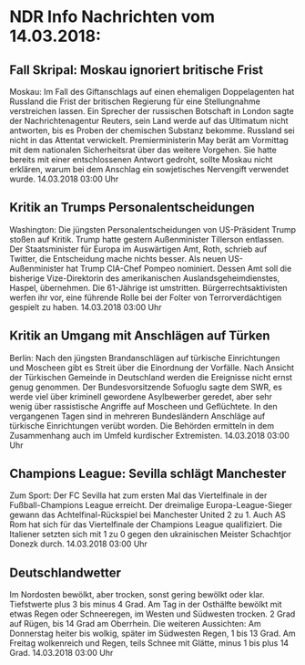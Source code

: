 # NDR Info Nachrichten vom 14.03.2018:


## Fall Skripal: Moskau ignoriert britische Frist
Moskau: Im Fall des Giftanschlags auf einen ehemaligen Doppelagenten hat Russland die Frist der britischen Regierung für eine Stellungnahme verstreichen lassen. Ein Sprecher der russischen Botschaft in London sagte der Nachrichtenagentur Reuters, sein Land werde auf das Ultimatum nicht antworten, bis es Proben der chemischen Substanz bekomme. Russland sei nicht in das Attentat verwickelt. Premierministerin May berät am Vormittag mit dem nationalen Sicherheitsrat über das weitere Vorgehen. Sie hatte bereits mit einer entschlossenen Antwort gedroht, sollte Moskau nicht erklären, warum bei dem Anschlag ein sowjetisches Nervengift verwendet wurde. 14.03.2018 03:00 Uhr 

## Kritik an Trumps Personalentscheidungen
Washington: Die jüngsten Personalentscheidungen von US-Präsident Trump stoßen auf Kritik. Trump hatte gestern Außenminister Tillerson entlassen. Der Staatsminister für Europa im Auswärtigen Amt, Roth, schrieb auf Twitter, die Entscheidung mache nichts besser. Als neuen US-Außenminister hat Trump CIA-Chef Pompeo nominiert. Dessen Amt soll die bisherige Vize-Direktorin des amerikanischen Auslandsgeheimdienstes, Haspel, übernehmen. Die 61-Jährige ist umstritten. Bürgerrechtsaktivisten werfen ihr vor, eine führende Rolle bei der Folter von Terrorverdächtigen gespielt zu haben. 14.03.2018 03:00 Uhr 

## Kritik an Umgang mit Anschlägen auf Türken
Berlin: Nach den jüngsten Brandanschlägen auf türkische Einrichtungen und Moscheen gibt es Streit über die Einordnung der Vorfälle. Nach Ansicht der Türkischen Gemeinde in Deutschland werden die Ereignisse nicht ernst genug genommen. Der Bundesvorsitzende Sofuoglu sagte dem SWR, es werde viel über kriminell gewordene Asylbewerber geredet, aber sehr wenig über rassistische Angriffe auf Moscheen und Geflüchtete. In den vergangenen Tagen sind in mehreren Bundesländern Anschläge auf türkische Einrichtungen verübt worden. Die Behörden ermitteln in dem Zusammenhang auch im Umfeld kurdischer Extremisten. 14.03.2018 03:00 Uhr 

## Champions League: Sevilla schlägt Manchester
Zum Sport: Der FC Sevilla hat zum ersten Mal das Viertelfinale in der Fußball-Champions League erreicht. Der dreimalige Europa-League-Sieger gewann das Achtelfinal-Rückspiel bei Manchester United 2 zu 1. Auch AS Rom hat sich für das Viertelfinale der Champions League qualifiziert. Die Italiener setzten sich mit 1 zu 0 gegen den ukrainischen Meister Schachtjor Donezk durch. 14.03.2018 03:00 Uhr 

## Deutschlandwetter
Im Nordosten bewölkt, aber trocken, sonst gering bewölkt oder klar. Tiefstwerte plus 3 bis minus 4 Grad. Am Tag in der Osthälfte bewölkt mit etwas Regen oder Schneeregen, im Westen und Südwesten trocken. 2 Grad auf Rügen, bis 14 Grad am Oberrhein. Die weiteren Aussichten: Am Donnerstag heiter bis wolkig, später im Südwesten Regen, 1 bis 13 Grad. Am Freitag wolkenreich und Regen, teils Schnee mit Glätte, minus 1 bis plus 14 Grad. 14.03.2018 03:00 Uhr 
